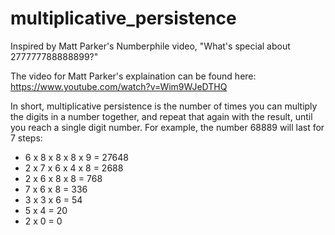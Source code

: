 # multiplicative_persistence
Inspired by Matt Parker's Numberphile video, "What's special about 277777788888899?"

The video for Matt Parker's explaination can be found here:
https://www.youtube.com/watch?v=Wim9WJeDTHQ

In short, multiplicative persistence is the number of times you can multiply the digits in a number together, and repeat that again with the result, until you reach a single digit number. For example, the number 68889 will last for 7 steps:
* 6 x 8 x 8 x 8 x 9 = 27648
* 2 x 7 x 6 x 4 x 8 = 2688
* 2 x 6 x 8 x 8 = 768
* 7 x 6 x 8 = 336
* 3 x 3 x 6 = 54
* 5 x 4 = 20
* 2 x 0 = 0
